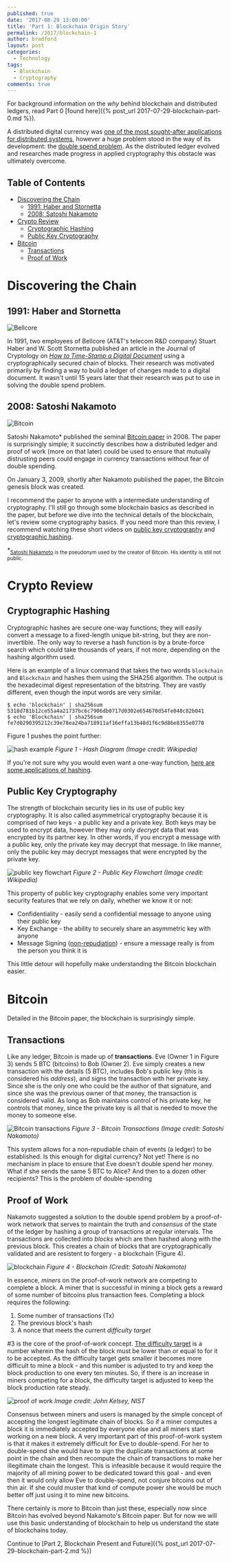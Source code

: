 ```yaml
---
published: true
date: '2017-08-29 13:00:00'
title: 'Part 1: Blockchain Origin Story'
permalink: /2017/blockchain-1
author: bradford
layout: post
categories:
  - Technology
tags:
  - Blockchain
  - Cryptography
comments: true
---
```

 
For background information on the _why_ behind blockchain and distributed ledgers, read Part 0 [found here]({% post_url 2017-07-29-blockchain-part-0.md %}).

A distributed digital currency was [one of the most sought-after applications for distributed systems](https://www.youtube.com/watch?v=Cod7U9IIz5U), however a huge problem stood in the way of its development: the [double spend problem](https://en.wikipedia.org/wiki/Double-spending). As the distributed ledger evolved and researches made progress in applied cryptography this obstacle was ultimately overcome.

## Table of Contents
- [Discovering the Chain](#discovering-the-chain)
    - [1991: Haber and Stornetta](#1991-haber-and-stornetta)
    - [2008: Satoshi Nakamoto](#2008-satoshi-nakamoto)
- [Crypto Review](#crypto-review)
    - [Cryptographic Hashing](#cryptographic-hashing)
    - [Public Key Cryptography](#public-key-cryptography)
- [Bitcoin](#bitcoin)
    - [Transactions](#transactions)
    - [Proof of Work](#proof-of-work)

# Discovering the Chain
## 1991: Haber and Stornetta

![Bellcore](/assets/images/posts/2017/bellcore.png)

In 1991, two employees of Bellcore (AT&T's telecom R&D company) Stuart Haber and W. Scott Stornetta published an article in the Journal of Cryptology on [_How to Time-Stamp a Digital Document_](https://link.springer.com/article/10.1007/BF00196791) using a cryptographically secured chain of blocks. Their research was motivated primarily by finding a way to build a ledger of changes made to a digital document. It wasn't until 15 years later that their research was put to use in solving the double spend problem.

## 2008: Satoshi Nakamoto

![Bitcoin](/assets/images/posts/2017/bitcoin.png)

Satoshi Nakamoto* published the seminal [Bitcoin paper](https://bitcoin.org/bitcoin.pdf) in 2008. The paper is surprisingly simple; it succinctly describes how a distributed ledger and proof of work (more on that later) could be used to ensure that mutually distrusting peers could engage in currency transactions without fear of double spending. 

On January 3, 2009, shortly after Nakamoto published the paper, the Bitcoin genesis block was created.

I recommend the paper to anyone with a intermediate understanding of cryptography. I'll still go through some blockchain basics as described in the paper, but before we dive into the technical details of the blockchain, let's review some cryptography basics. If you need more than this review, I recommend watching these short videos on [public key cryptography](https://www.youtube.com/watch?v=wXB-V_Keiu8) and [cryptographic hashing](https://www.youtube.com/watch?v=0WiTaBI82Mc). 

\*<sub>[Satoshi Nakamoto](https://en.wikipedia.org/wiki/Satoshi_Nakamoto) is the pseudonym used by the creator of Bitcoin. His identity is still not public.</sub>

# Crypto Review

## Cryptographic Hashing
Cryptographic hashes are secure one-way functions; they will easily convert a message to a fixed-length unique bit-string, but they are non-invertible. The only way to reverse a hash function is by a brute-force search which could take thousands of years, if not more, depending on the hashing algorithm used. 

Here is an example of a linux command that takes the two words `blockchain` and `Blockchain` and hashes them using the SHA256 algorithm. The output is the hexadecimal digest representation of the bitstring. They are vastly different, even though the input words are very similar. 

```{sh}
$ echo 'blockchain' | sha256sum
5318d781b12ce55a4a21737bc6c7906db0717d0302e654670d54fe048c82b041
$ echo 'Blockchain' | sha256sum
fe7d0290395212c39e78ea24ba718911af16effa13b48d1f6c9d86e8355e0770
```

Figure 1 pushes the point further:

![hash example](/assets/images/posts/2017/hash.png)
*Figure 1 - Hash Diagram (Image credit: Wikipedia)*

If you're not sure why you would even want a one-way function, [here are some applications of hashing](https://en.wikipedia.org/wiki/Cryptographic_hash_function#Applications).

## Public Key Cryptography
The strength of blockchain security lies in its use of public key cryptography. It is also called asymmetrical cryptography because it is comprised of _two_ keys - a public key and a private key. Both keys may be used to encrypt data, however they may only _decrypt_ data that was encrypted by its partner key. In other words, if you encrypt a message with a public key, only the private key may decrypt that message. In like manner, only the public key may decrypt messages that were encrypted by the private key. 

![public key flowchart](/assets/images/posts/2017/publickey.png)
*Figure 2 - Public Key Flowchart (Image credit: Wikipedia)*

This property of public key cryptography enables some very important security features that we rely on daily, whether we know it or not:

* Confidentiality - easily send a confidential message to anyone using their public key
* Key Exchange - the ability to securely share an asymmetric key with anyone
* Message Signing ([non-repudiation](https://en.wikipedia.org/wiki/Non-repudiation)) - ensure a message really is from the person you think it is

This little detour will hopefully make understanding the Bitcoin blockchain easier.

# Bitcoin

Detailed in the Bitcoin paper, the blockchain is surprisingly simple. 

## Transactions

Like any ledger, Bitcoin is made up of __transactions__. Eve (Owner 1 in Figure 3) sends 5 BTC (bitcoins) to Bob (Owner 2). Eve simply creates a new transaction with the details (5 BTC), includes Bob's public key (this is considered his _address_), and signs the transaction with her private key. Since she is the only one who could be the author of that signature, and since she was the previous owner of that money, the transaction is considered valid. As long as Bob maintains control of his private key, he controls that money, since the private key is all that is needed to move the money to someone else. 

![Bitcoin transactions](/assets/images/posts/2017/bitcoin_transactions.png)
*Figure 3 - Bitcoin Transactions (Image credit: Satoshi Nakamoto)*

This system allows for a non-repudiable chain of events (a ledger) to be established. Is this enough for digital currency? Not yet! There is no mechanism in place to ensure that Eve doesn't double spend her money. What if she sends the same 5 BTC to Alice? And then to a dozen other recipients? This is the problem of double-spending

## Proof of Work

Nakamoto suggested a solution to the double spend problem by a proof-of-work network that serves to maintain the truth and _consensus_ of the state of the ledger by hashing a group of transactions at regular intervals. The transactions are collected into _blocks_ which are then hashed along with the previous block. This creates a chain of blocks that are cryptographically validated and are resistent to forgery - a blockchain (Figure 4).

![blockchain](/assets/images/posts/2017/blockchain.png)
*Figure 4 - Blockchain (Credit: Satoshi Nakamoto)*

In essence, _miners_ on the proof-of-work network are competing to complete a block. A miner that is successful in mining a block gets a reward of some number of bitcoins plus transaction fees. Completing a block requires the following:
1. Some number of transactions (Tx)
1. The previous block's hash
1. A nonce that meets the current _difficulty target_

\#3 is the core of the proof-of-work concept. [The difficulty target](https://en.bitcoin.it/wiki/Target) is a number wherein the hash of the block must be lower than or equal to for it to be accepted. As the difficulty target gets smaller it becomes more difficult to mine a block - and this number is adjusted to try and keep the block production to one every ten minutes. So, if there is an increase in miners competing for a block, the difficulty target is adjusted to keep the block production rate steady.

![proof of work](/assets/images/posts/2017/proof_of_work.png)
*Image credit: John Kelsey, NIST*

Consensus between miners and users is managed by the simple concept of accepting the longest legitimate chain of blocks. So if a miner computes a block it is immediately accepted by everyone else and all miners start working on a new block. A very important part of this proof-of-work system is that it makes it extremely difficult for Eve to double-spend. For her to double-spend she would have to sign the duplicate transactions at some point in the chain and then recompute the chain of transactions to make her illegitimate chain the longest. This is infeasible because it would require the majority of all mining power to be dedicated toward this goal - and even then it would only allow Eve to double-spend, not conjure bitcoins out of thin air. If she could muster that kind of compute power she would be much better off just using it to mine new bitcoins. 

There certainly is more to Bitcoin than just these, especially now since Bitcoin has evolved beyond Nakamoto's Bitcoin paper. But for now we will use this basic understanding of blockchain to help us understand the state of blockchains today. 

Continue to [Part 2, Blockchain Present and Future]({% post_url 2017-07-29-blockchain-part-2.md %})
